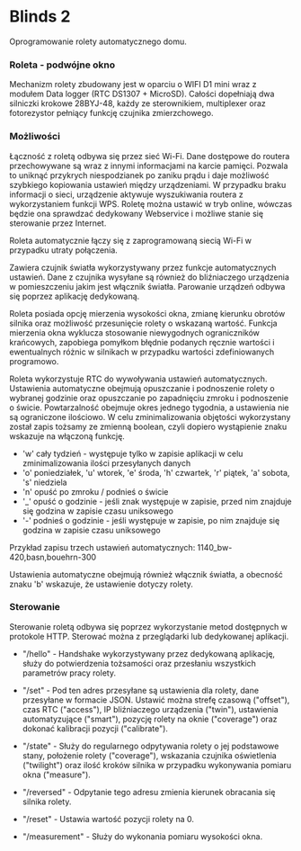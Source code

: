# Blinds 2
Oprogramowanie rolety automatycznego domu. 

### Roleta - podwójne okno
Mechanizm rolety zbudowany jest w oparciu o WIFI D1 mini wraz z modułem Data logger (RTC DS1307 + MicroSD). Całości dopełniają dwa silniczki krokowe 28BYJ-48, każdy ze sterownikiem, multiplexer oraz fotorezystor pełniący funkcję czujnika zmierzchowego. 

### Możliwości
Łączność z roletą odbywa się przez sieć Wi-Fi. 
Dane dostępowe do routera przechowywane są wraz z innymi informacjami na karcie pamięci. Pozwala to uniknąć przykrych niespodzianek po zaniku prądu i daje możliwość szybkiego kopiowania ustawień między urządzeniami. 
W przypadku braku informacji o sieci, urządzenie aktywuje wyszukiwania routera z wykorzystaniem funkcji WPS.
Roletę można ustawić w tryb online, wówczas będzie ona sprawdzać dedykowany Webservice i możliwe stanie się sterowanie przez Internet.

Roleta automatycznie łączy się z zaprogramowaną siecią Wi-Fi w przypadku utraty połączenia.

Zawiera czujnik światła wykorzystywany przez funkcje automatycznych ustawień. Dane z czujnika wysyłane są również do bliźniaczego urządzenia w pomieszczeniu jakim jest włącznik światła. Parowanie urządzeń odbywa się poprzez aplikację dedykowaną.

Roleta posiada opcję mierzenia wysokości okna, zmianę kierunku obrotów silnika oraz możliwość przesunięcie rolety o wskazaną wartość. Funkcja mierzenia okna wyklucza stosowanie niewygodnych ograniczników krańcowych, zapobiega pomyłkom błędnie podanych ręcznie wartości i ewentualnych różnic w silnikach w przypadku wartości zdefiniowanych programowo.

Roleta wykorzystuje RTC do wywoływania ustawień automatycznych. 
Ustawienia automatyczne obejmują opuszczanie i podnoszenie rolety o wybranej godzinie oraz opuszczanie po zapadnięciu zmroku i podnoszenie o świcie. Powtarzalność obejmuje okres jednego tygodnia, a ustawienia nie są ograniczone ilościowo. W celu zminimalizowania objętości wykorzystany został zapis tożsamy ze zmienną boolean, czyli dopiero wystąpienie znaku wskazuje na włączoną funkcję.

* 'w' cały tydzień - występuje tylko w zapisie aplikacji w celu zminimalizowania ilości przesyłanych danych
* 'o' poniedziałek, 'u' wtorek, 'e' środa, 'h' czwartek, 'r' piątek, 'a' sobota, 's' niedziela
* 'n' opuść po zmroku / podnieś o świcie
* '_' opuść o godzinie - jeśli znak występuje w zapisie, przed nim znajduje się godzina w zapisie czasu uniksowego
* '-' podnieś o godzinie - jeśli występuje w zapisie, po nim znajduje się godzina w zapisie czasu uniksowego

Przykład zapisu trzech ustawień automatycznych: 1140_bw-420,basn,bouehrn-300

Ustawienia automatyczne obejmują również włącznik światła, a obecność znaku 'b' wskazuje, że ustawienie dotyczy rolety.

### Sterowanie
Sterowanie roletą odbywa się poprzez wykorzystanie metod dostępnych w protokole HTTP. Sterować można z przeglądarki lub dedykowanej aplikacji. 

* "/hello" - Handshake wykorzystywany przez dedykowaną aplikację, służy do potwierdzenia tożsamości oraz przesłaniu wszystkich parametrów pracy rolety.

* "/set" - Pod ten adres przesyłane są ustawienia dla rolety, dane przesyłane w formacie JSON. Ustawić można strefę czasową ("offset"), czas RTC ("access"), IP bliźniaczego urządzenia ("twin"), ustawienia automatyzujące ("smart"), pozycję rolety na oknie ("coverage") oraz dokonać kalibracji pozycji ("calibrate").

* "/state" - Służy do regularnego odpytywania rolety o jej podstawowe stany, położenie rolety ("coverage"), wskazania czujnika oświetlenia ("twilight") oraz ilość kroków silnika w przypadku wykonywania pomiaru okna ("measure").

* "/reversed" - Odpytanie tego adresu zmienia kierunek obracania się silnika rolety.

* "/reset" - Ustawia wartość pozycji rolety na 0.

* "/measurement" - Służy do wykonania pomiaru wysokości okna.
